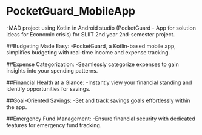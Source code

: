 ﻿# PocketGuard_MobileApp
-MAD project using Kotlin in Android studio (PocketGuard - App for solution ideas for Economic crisis) for SLIIT 2nd year 2nd-semester project.

##Budgeting Made Easy: 
-PocketGuard, a Kotlin-based mobile app, simplifies budgeting with real-time income and expense tracking.

##Expense Categorization: 
-Seamlessly categorize expenses to gain insights into your spending patterns.

##Financial Health at a Glance: 
-Instantly view your financial standing and identify opportunities for savings.

##Goal-Oriented Savings: 
-Set and track savings goals effortlessly within the app.

##Emergency Fund Management: 
-Ensure financial security with dedicated features for emergency fund tracking.
